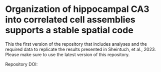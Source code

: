 # Organization of hippocampal CA3 into correlated cell assemblies supports a stable spatial code

This the first version of the repository that includes analyses and the required data to replicate the results presented in Sheintuch, et al., 2023. Please make sure to use the latest version of this repository.

Repository DOI:
